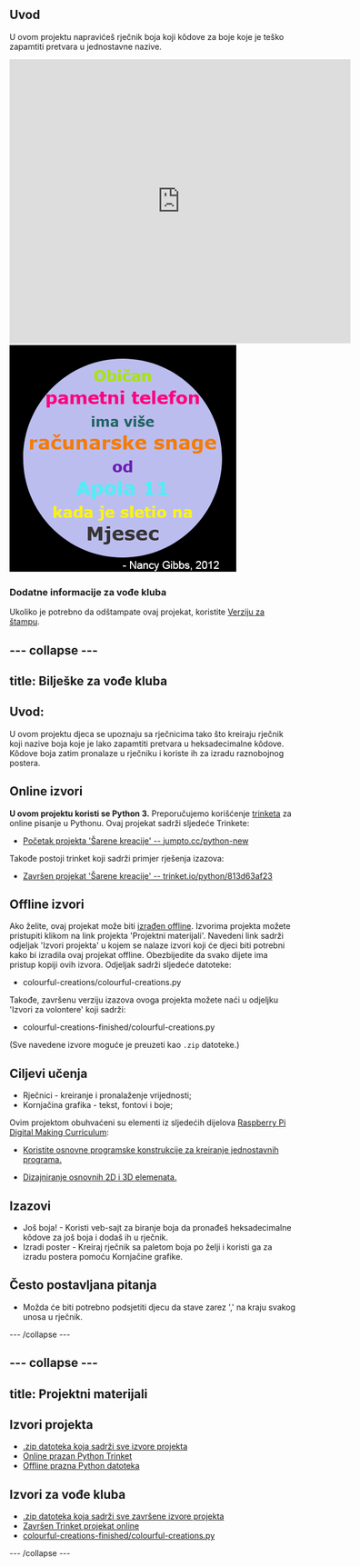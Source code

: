 ## Uvod

U ovom projektu napravićeš rječnik boja koji kôdove za boje koje je teško zapamtiti pretvara u jednostavne nazive.

<div class="trinket">
  <iframe src="https://trinket.io/embed/python/813d63af23?outputOnly=true&start=result" width="600" height="500" frameborder="0" marginwidth="0" marginheight="0" allowfullscreen>
  </iframe>
  <img src="images/colourful-finished.png">
</div>

### Dodatne informacije za vođe kluba

Ukoliko je potrebno da odštampate ovaj projekat, koristite [Verziju za štampu](https://projects.raspberrypi.org/me-ME/projects/colourful-creations/print).

--- collapse ---
---
title: Bilješke za vođe kluba
---
## Uvod:

U ovom projektu djeca se upoznaju sa rječnicima tako što kreiraju rječnik koji nazive boja koje je lako zapamtiti pretvara u heksadecimalne kôdove. Kôdove boja zatim pronalaze u rječniku i koriste ih za izradu raznobojnog postera.

## Online izvori

**U ovom projektu koristi se Python 3.** Preporučujemo korišćenje [trinketa](https://trinket.io/) za online pisanje u Pythonu. Ovaj projekat sadrži sljedeće Trinkete:

* [Početak projekta 'Šarene kreacije' -- jumpto.cc/python-new](http://jumpto.cc/python-new)

Takođe postoji trinket koji sadrži primjer rješenja izazova:

* [Završen projekat 'Šarene kreacije' -- trinket.io/python/813d63af23](https://trinket.io/python/813d63af23)

## Offline izvori

Ako želite, ovaj projekat može biti [izrađen offline](https://www.codeclubprojects.org/en-GB/resources/python-working-offline/). Izvorima projekta možete pristupiti klikom na link projekta 'Projektni materijali'. Navedeni link sadrži odjeljak 'Izvori projekta' u kojem se nalaze izvori koji će djeci biti potrebni kako bi izradila ovaj projekat offline. Obezbijedite da svako dijete ima pristup kopiji ovih izvora. Odjeljak sadrži sljedeće datoteke:

* colourful-creations/colourful-creations.py

Takođe, završenu verziju izazova ovoga projekta možete naći u odjeljku 'Izvori za volontere' koji sadrži:

* colourful-creations-finished/colourful-creations.py

(Sve navedene izvore moguće je preuzeti kao `.zip` datoteke.)

## Ciljevi učenja

* Rječnici - kreiranje i pronalaženje vrijednosti;
* Kornjačina grafika - tekst, fontovi i boje;

Ovim projektom obuhvaćeni su elementi iz sljedećih dijelova [Raspberry Pi Digital Making Curriculum](http://rpf.io/curriculum):

* [Koristite osnovne programske konstrukcije za kreiranje jednostavnih programa.](https://www.raspberrypi.org/curriculum/programming/creator)

* [Dizajniranje osnovnih 2D i 3D elemenata.](https://www.raspberrypi.org/curriculum/design/creator)

## Izazovi

* Još boja! - Koristi veb-sajt za biranje boja da pronađeš heksadecimalne kôdove za još boja i dodaš ih u rječnik. 
* Izradi poster - Kreiraj rječnik sa paletom boja po želji i koristi ga za izradu postera pomoću Kornjačine grafike. 

## Često postavljana pitanja

* Možda će biti potrebno podsjetiti djecu da stave zarez ',' na kraju svakog unosa u rječnik. 

--- /collapse ---

--- collapse ---
---
title: Projektni materijali
---
## Izvori projekta

* [.zip datoteka koja sadrži sve izvore projekta](resources/colourful-creations-project-resources.zip)
* [Online prazan Python Trinket](http://jumpto.cc/python-new)
* [Offline prazna Python datoteka](resources/new-new.py)

## Izvori za vođe kluba

* [.zip datoteka koja sadrži sve završene izvore projekta](resources/colourful-creations-volunteer-resources.zip)
* [Završen Trinket projekat online](https://trinket.io/python/813d63af23)
* [colourful-creations-finished/colourful-creations.py](resources/colourful-creations-finished-colourful-creations.py)

--- /collapse ---